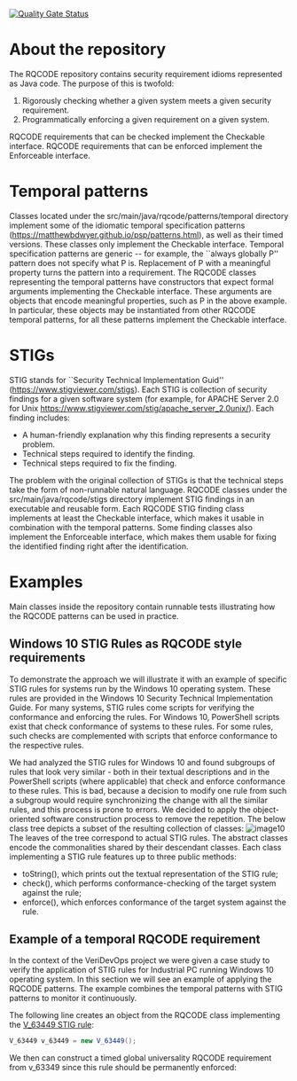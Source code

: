 [![Quality Gate Status](https://sonarcloud.io/api/project_badges/measure?project=VeriDevOps_RQCODE&metric=alert_status)](https://sonarcloud.io/summary/new_code?id=VeriDevOps_RQCODE)

# About the repository

The RQCODE repository contains security requirement idioms represented as Java code.
The purpose of this is twofold:
1. Rigorously checking whether a given system meets a given security requirement.
2. Programmatically enforcing a given requirement on a given system.

RQCODE requirements that can be checked implement the Checkable interface.
RQCODE requirements that can be enforced implement the Enforceable interface.

# Temporal patterns

Classes located under the src/main/java/rqcode/patterns/temporal directory implement some of the idiomatic temporal specification patterns (https://matthewbdwyer.github.io/psp/patterns.html), as well as their timed versions.
These classes only implement the Checkable interface.
Temporal specification patterns are generic -- for example, the ``always globally P'' pattern does not specify what P is.
Replacement of P with a meaningful property turns the pattern into a requirement.
The RQCODE classes representing the temporal patterns have constructors that expect formal arguments implementing the Checkable interface.
These arguments are objects that encode meaningful properties, such as P in the above example.
In particular, these objects may be instantiated from other RQCODE temporal patterns, for all these patterns implement the Checkable interface.

# STIGs

STIG stands for ``Security Technical Implementation Guid'' (https://www.stigviewer.com/stigs).
Each STIG is collection of security findings for a given software system (for example, for APACHE Server 2.0 for Unix https://www.stigviewer.com/stig/apache_server_2.0unix/).
Each finding includes:
- A human-friendly explanation why this finding represents a security problem.
- Technical steps required to identify the finding.
- Technical steps required to fix the finding. 

The problem with the original collection of STIGs is that the technical steps take the form of non-runnable natural language.
RQCODE classes under the src/main/java/rqcode/stigs directory implement STIG findings in an executable and reusable form.
Each RQCODE STIG finding class implements at least the Checkable interface, which makes it usable in combination with the temporal patterns.
Some finding classes also implement the Enforceable interface, which makes them usable for fixing the identified finding right after the identification.

# Examples

Main classes inside the repository contain runnable tests illustrating how the RQCODE patterns can be used in practice.

## Windows 10 STIG Rules as RQCODE style requirements

To demonstrate the approach we will illustrate it with an example of specific STIG rules for systems run by the Windows 10 operating system.
These rules are provided in the Windows 10 Security Technical Implementation Guide.
For many systems, STIG rules come scripts for verifying the conformance and enforcing the rules.
For Windows 10, PowerShell scripts exist that check conformance of systems to these rules.
For some rules, such checks are complemented with scripts that enforce conformance to the respective rules.

We had analyzed the STIG rules for Windows 10 and found subgroups of rules that look very similar - both in their textual descriptions and in the PowerShell scripts (where applicable) that check and enforce conformance to these rules.
This is bad, because a decision to modify one rule from such a subgroup would require synchronizing the change with all the similar rules, and this process is prone to errors.
We decided to apply the object-oriented software construction process to remove the repetition. The below class tree depicts a subset of the resulting collection of classes:
![image10](https://user-images.githubusercontent.com/6912490/177565254-151cd3f3-a8bb-415a-833e-bb61a0264177.png)
The leaves of the tree correspond to actual STIG rules. The abstract classes encode the commonalities shared by their descendant classes. Each class implementing a STIG rule features up to three public methods:
- toString(), which prints out the textual representation of the STIG rule;
- check(), which performs conformance-checking of the target system against the rule;
- enforce(), which enforces conformance of the target system against the rule.

## Example of a temporal RQCODE requirement

In the context of the VeriDevOps project we were given a case study to verify the application of STIG rules for Industrial PC running Windows 10 operating system.
In this section we will see an example of applying the RQCODE patterns.
The example combines the temporal patterns with STIG patterns to monitor it continuously.

The following line creates an object from the RQCODE class implementing the [V_63449 STIG rule](https://www.stigviewer.com/stig/windows_10/2016-06-08/finding/V-63449):
```java
V_63449 v_63449 = new V_63449();
```
We then can construct a timed global universality RQCODE requirement from v_63349 since this rule should be permanently enforced:

